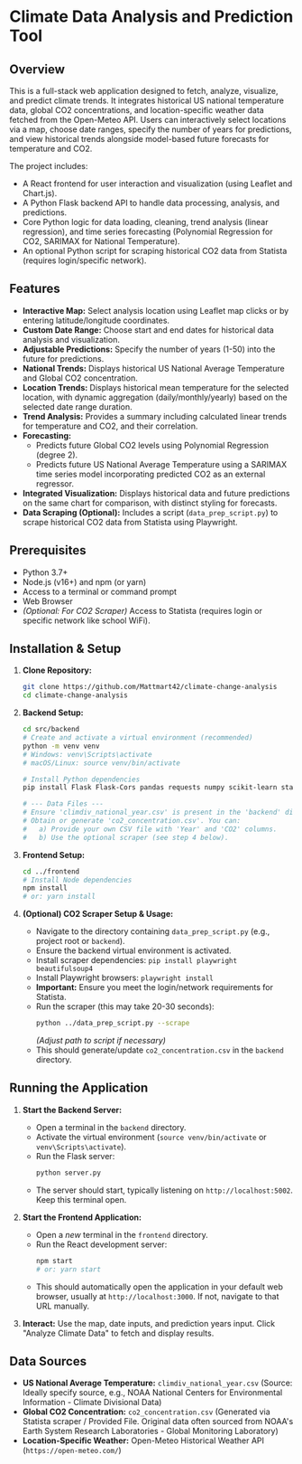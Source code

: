 # Climate Data Analysis and Prediction Tool

## Overview

This is a full-stack web application designed to fetch, analyze, visualize, and predict climate trends. It integrates historical US national temperature data, global CO2 concentrations, and location-specific weather data fetched from the Open-Meteo API. Users can interactively select locations via a map, choose date ranges, specify the number of years for predictions, and view historical trends alongside model-based future forecasts for temperature and CO2.

The project includes:
* A React frontend for user interaction and visualization (using Leaflet and Chart.js).
* A Python Flask backend API to handle data processing, analysis, and predictions.
* Core Python logic for data loading, cleaning, trend analysis (linear regression), and time series forecasting (Polynomial Regression for CO2, SARIMAX for National Temperature).
* An optional Python script for scraping historical CO2 data from Statista (requires login/specific network).

## Features

* **Interactive Map:** Select analysis location using Leaflet map clicks or by entering latitude/longitude coordinates.
* **Custom Date Range:** Choose start and end dates for historical data analysis and visualization.
* **Adjustable Predictions:** Specify the number of years (1-50) into the future for predictions.
* **National Trends:** Displays historical US National Average Temperature and Global CO2 concentration.
* **Location Trends:** Displays historical mean temperature for the selected location, with dynamic aggregation (daily/monthly/yearly) based on the selected date range duration.
* **Trend Analysis:** Provides a summary including calculated linear trends for temperature and CO2, and their correlation.
* **Forecasting:**
    * Predicts future Global CO2 levels using Polynomial Regression (degree 2).
    * Predicts future US National Average Temperature using a SARIMAX time series model incorporating predicted CO2 as an external regressor.
* **Integrated Visualization:** Displays historical data and future predictions on the same chart for comparison, with distinct styling for forecasts.
* **Data Scraping (Optional):** Includes a script (`data_prep_script.py`) to scrape historical CO2 data from Statista using Playwright.

## Prerequisites

* Python 3.7+
* Node.js (v16+) and npm (or yarn)
* Access to a terminal or command prompt
* Web Browser
* *(Optional: For CO2 Scraper)* Access to Statista (requires login or specific network like school WiFi).

## Installation & Setup

1.  **Clone Repository:**
    ```bash
    git clone https://github.com/Mattmart42/climate-change-analysis
    cd climate-change-analysis
    ```

2.  **Backend Setup:**
    ```bash
    cd src/backend
    # Create and activate a virtual environment (recommended)
    python -m venv venv
    # Windows: venv\Scripts\activate
    # macOS/Linux: source venv/bin/activate

    # Install Python dependencies
    pip install Flask Flask-Cors pandas requests numpy scikit-learn statsmodels

    # --- Data Files ---
    # Ensure 'climdiv_national_year.csv' is present in the 'backend' directory.
    # Obtain or generate 'co2_concentration.csv'. You can:
    #   a) Provide your own CSV file with 'Year' and 'CO2' columns.
    #   b) Use the optional scraper (see step 4 below).
    ```

3.  **Frontend Setup:**
    ```bash
    cd ../frontend
    # Install Node dependencies
    npm install
    # or: yarn install
    ```

4.  **(Optional) CO2 Scraper Setup & Usage:**
    * Navigate to the directory containing `data_prep_script.py` (e.g., project root or `backend`).
    * Ensure the backend virtual environment is activated.
    * Install scraper dependencies: `pip install playwright beautifulsoup4`
    * Install Playwright browsers: `playwright install`
    * **Important:** Ensure you meet the login/network requirements for Statista.
    * Run the scraper (this may take 20-30 seconds):
        ```bash
        python ../data_prep_script.py --scrape
        ```
        *(Adjust path to script if necessary)*
    * This should generate/update `co2_concentration.csv` in the `backend` directory.

## Running the Application

1.  **Start the Backend Server:**
    * Open a terminal in the `backend` directory.
    * Activate the virtual environment (`source venv/bin/activate` or `venv\Scripts\activate`).
    * Run the Flask server:
        ```bash
        python server.py
        ```
    * The server should start, typically listening on `http://localhost:5002`. Keep this terminal open.

2.  **Start the Frontend Application:**
    * Open a *new* terminal in the `frontend` directory.
    * Run the React development server:
        ```bash
        npm start
        # or: yarn start
        ```
    * This should automatically open the application in your default web browser, usually at `http://localhost:3000`. If not, navigate to that URL manually.

3.  **Interact:** Use the map, date inputs, and prediction years input. Click "Analyze Climate Data" to fetch and display results.

## Data Sources

* **US National Average Temperature:** `climdiv_national_year.csv` (Source: Ideally specify source, e.g., NOAA National Centers for Environmental Information - Climate Divisional Data)
* **Global CO2 Concentration:** `co2_concentration.csv` (Generated via Statista scraper / Provided File. Original data often sourced from NOAA's Earth System Research Laboratories - Global Monitoring Laboratory)
* **Location-Specific Weather:** Open-Meteo Historical Weather API (`https://open-meteo.com/`)

